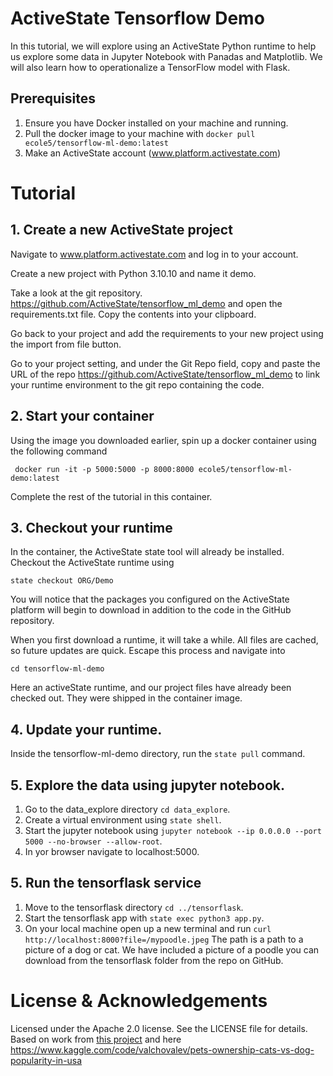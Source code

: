 # ActiveState Tensorflow Demo

In this tutorial, we will explore using an ActiveState Python runtime to help us explore some data in Jupyter Notebook with Panadas and Matplotlib. We will also learn how to operationalize a TensorFlow model with Flask.

## Prerequisites

1. Ensure you have Docker installed on your machine and running.
2. Pull the docker image to your machine with ```docker pull ecole5/tensorflow-ml-demo:latest```
2. Make an ActiveState account (www.platform.activestate.com)

# Tutorial 
## 1. Create a new ActiveState project

Navigate to www.platform.activestate.com and log in to your account.

Create a new project with Python 3.10.10 and name it demo.

Take a look at the git repository. https://github.com/ActiveState/tensorflow_ml_demo and open the requirements.txt file. Copy the contents into your clipboard.

Go back to your project and add the requirements to your new project using the import from file button.

Go to your project setting, and under the Git Repo field, copy and paste the URL of the repo https://github.com/ActiveState/tensorflow_ml_demo to link your runtime environment to the git repo containing the code.

## 2. Start your container

Using the image you downloaded earlier, spin up a docker container using the following command

``` docker run -it -p 5000:5000 -p 8000:8000 ecole5/tensorflow-ml-demo:latest```

Complete the rest of the tutorial in this container.

## 3. Checkout your runtime

In the container, the ActiveState state tool will already be installed. Checkout the ActiveState runtime using

```state checkout ORG/Demo```

You will notice that the packages you configured on the ActiveState platform will begin to download in addition to the code in the GitHub repository.

When you first download a runtime, it will take a while. All files are cached, so future updates are quick. Escape this process and navigate into 

```cd tensorflow-ml-demo```

Here an activeState runtime, and our project files have already been checked out. They were shipped in the container image.

## 4. Update your runtime.
Inside the tensorflow-ml-demo directory, run the ```state pull``` command.

## 5. Explore the data using jupyter notebook.
1. Go to the data_explore directory ```cd data_explore```.
2. Create a virtual environment  using ```state shell```.
3. Start the jupyter notebook using ```jupyter notebook --ip 0.0.0.0 --port 5000 --no-browser --allow-root```.
4. In yor browser navigate to localhost:5000.

## 5. Run the tensorflask service
1. Move to the tensorflask directory ```cd ../tensorflask```.
2. Start the tensorflask app with ```state exec python3 app.py```.
3. On your local machine open up a new terminal and run ```curl http://localhost:8000?file=/mypoodle.jpeg```
The path is a path to a picture of a dog or cat. We have included a picture of a poodle you can download from the tensorflask folder from the repo on GitHub. 

# License & Acknowledgements

Licensed under the Apache 2.0 license. See the LICENSE file for details.
Based on work from [this project](https://github.com/ActiveState/tensorflask) 
and here
https://www.kaggle.com/code/valchovalev/pets-ownership-cats-vs-dog-popularity-in-usa
